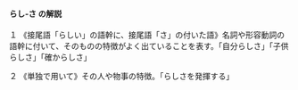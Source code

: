 #### らし‐さ の解説
１ 《接尾語「らしい」の語幹に、接尾語「さ」の付いた語》名詞や形容動詞の語幹に付いて、そのものの特徴がよく出ていることを表す。「自分らしさ」「子供らしさ」「確からしさ」

２ 《単独で用いて》その人や物事の特徴。「らしさを発揮する」